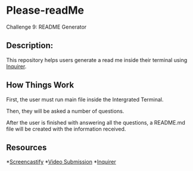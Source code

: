 # Please-readMe

Challenge 9: README Generator

## Description:

This repository helps users generate a read me inside their terminal using [Inquirer](https://www.npmjs.com/package/inquirer).

## How Things Work

First, the user must run main file inside the Intergrated Terminal.

Then, they will be asked a number of questions.

After the user is finished with answering all the questions, a README.md file will be created with the information received.

## Resources
*[Screencastify](https://www.screencastify.com)
*[Video Submission](https://coding-boot-camp.github.io/full-stack/computer-literacy/video-submission-guide)
*[Inquirer](https://www.npmjs.com/package/inquirer)